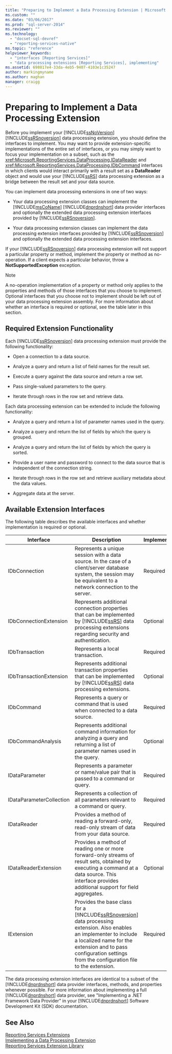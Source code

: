 ```yaml
---
title: "Preparing to Implement a Data Processing Extension | Microsoft Docs"
ms.custom: ""
ms.date: "03/06/2017"
ms.prod: "sql-server-2014"
ms.reviewer: ""
ms.technology: 
  - "docset-sql-devref"
  - "reporting-services-native"
ms.topic: "reference"
helpviewer_keywords: 
  - "interfaces [Reporting Services]"
  - "data processing extensions [Reporting Services], implementing"
ms.assetid: 698817e4-33da-4eb5-9407-4103e1c35247
author: markingmyname
ms.author: maghan
manager: craigg
---
```

# Preparing to Implement a Data Processing Extension
  Before you implement your [!INCLUDE[ssNoVersion](../../../includes/ssnoversion-md.md)] [!INCLUDE[ssRSnoversion](../../../includes/ssrsnoversion-md.md)] data processing extension, you should define the interfaces to implement. You may want to provide extension-specific implementations of the entire set of interfaces, or you may simply want to focus your implementation on a subset, such as the <xref:Microsoft.ReportingServices.DataProcessing.IDataReader> and <xref:Microsoft.ReportingServices.DataProcessing.IDbCommand> interfaces in which clients would interact primarily with a result set as a **DataReader** object and would use your [!INCLUDE[ssRS](../../../includes/ssrs.md)] data processing extension as a bridge between the result set and your data source.  
  
 You can implement data processing extensions in one of two ways:  
  
-   Your data processing extension classes can implement the [!INCLUDE[msCoName](../../../includes/msconame-md.md)] [!INCLUDE[dnprdnshort](../../../includes/dnprdnshort-md.md)] data provider interfaces and optionally the extended data processing extension interfaces provided by [!INCLUDE[ssRSnoversion](../../../includes/ssrsnoversion-md.md)].  
  
-   Your data processing extension classes can implement the data processing extension interfaces provided by [!INCLUDE[ssRSnoversion](../../../includes/ssrsnoversion-md.md)] and optionally the extended data processing extension interfaces.  
  
 If your [!INCLUDE[ssRSnoversion](../../../includes/ssrsnoversion-md.md)] data processing extension will not support a particular property or method, implement the property or method as no-operation. If a client expects a particular behavior, throw a **NotSupportedException** exception.  
  
> [!NOTE]  
>  A no-operation implementation of a property or method only applies to the properties and methods of those interfaces that you choose to implement. Optional interfaces that you choose not to implement should be left out of your data processing extension assembly. For more information about whether an interface is required or optional, see the table later in this section.  
  
## Required Extension Functionality  
 Each [!INCLUDE[ssRSnoversion](../../../includes/ssrsnoversion-md.md)] data processing extension must provide the following functionality:  
  
-   Open a connection to a data source.  
  
-   Analyze a query and return a list of field names for the result set.  
  
-   Execute a query against the data source and return a row set.  
  
-   Pass single-valued parameters to the query.  
  
-   Iterate through rows in the row set and retrieve data.  
  
 Each data processing extension can be extended to include the following functionality:  
  
-   Analyze a query and return a list of parameter names used in the query.  
  
-   Analyze a query and return the list of fields by which the query is grouped.  
  
-   Analyze a query and return the list of fields by which the query is sorted.  
  
-   Provide a user name and password to connect to the data source that is independent of the connection string.  
  
-   Iterate through rows in the row set and retrieve auxiliary metadata about the data values.  
  
-   Aggregate data at the server.  
  
## Available Extension Interfaces  
 The following table describes the available interfaces and whether implementation is required or optional.  
  
|Interface|Description|Implementation|  
|---------------|-----------------|--------------------|  
|IDbConnection|Represents a unique session with a data source. In the case of a client/server database system, the session may be equivalent to a network connection to the server.|Required|  
|IDbConnectionExtension|Represents additional connection properties that can be implemented by [!INCLUDE[ssRS](../../../includes/ssrs.md)] data processing extensions regarding security and authentication.|Optional|  
|IDbTransaction|Represents a local transaction.|Required|  
|IDbTransactionExtension|Represents additional transaction properties that can be implemented by [!INCLUDE[ssRS](../../../includes/ssrs.md)] data processing extensions.|Optional|  
|IDbCommand|Represents a query or command that is used when connected to a data source.|Required|  
|IDbCommandAnalysis|Represents additional command information for analyzing a query and returning a list of parameter names used in the query.|Optional|  
|IDataParameter|Represents a parameter or name/value pair that is passed to a command or query.|Required|  
|IDataParameterCollection|Represents a collection of all parameters relevant to a command or query.|Required|  
|IDataReader|Provides a method of reading a forward-only, read-only stream of data from your data source.|Required|  
|IDataReaderExtension|Provides a method of reading one or more forward-only streams of result sets, obtained by executing a command at a data source. This interface provides additional support for field aggregates.|Optional|  
|IExtension|Provides the base class for a [!INCLUDE[ssRSnoversion](../../../includes/ssrsnoversion-md.md)] data processing extension. Also enables an implementer to include a localized name for the extension and to pass configuration settings from the configuration file to the extension.|Required|  
  
 The data processing extension interfaces are identical to a subset of the [!INCLUDE[dnprdnshort](../../../includes/dnprdnshort-md.md)] data provider interfaces, methods, and properties whenever possible. For more information about implementing a full [!INCLUDE[dnprdnshort](../../../includes/dnprdnshort-md.md)] data provider, see "Implementing a .NET Framework Data Provider" in your [!INCLUDE[dnprdnshort](../../../includes/dnprdnshort-md.md)] Software Development Kit (SDK) documentation.  
  
## See Also  
 [Reporting Services Extensions](../reporting-services-extensions.md)   
 [Implementing a Data Processing Extension](implementing-a-data-processing-extension.md)   
 [Reporting Services Extension Library](../reporting-services-extension-library.md)  
  
  
